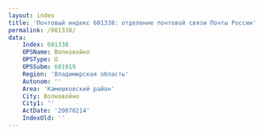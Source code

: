 ```yaml
---
layout: index
title: 'Почтовый индекс 601338: отделение почтовой связи Почты России'
permalink: /601338/
data:
    Index: 601338
    OPSName: Волковойно
    OPSType: О
    OPSSubm: 601919
    Region: 'Владимирская область'
    Autonom: ''
    Area: 'Камешковский район'
    City: Волковойно
    City1: ''
    ActDate: '20070214'
    IndexOld: ''
---
```

